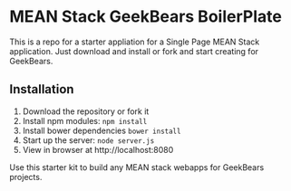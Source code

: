 # MEAN Stack GeekBears BoilerPlate

This is a repo for a starter appliation for a Single Page MEAN Stack application. Just download and install or fork and start creating for GeekBears.

## Installation
1. Download the repository or fork it
2. Install npm modules: `npm install`
3. Install bower dependencies `bower install`
4. Start up the server: `node server.js`
5. View in browser at http://localhost:8080

Use this starter kit to build any MEAN stack webapps for GeekBears projects.
